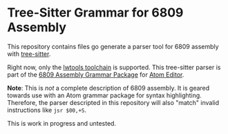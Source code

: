 # Tree-Sitter Grammar for 6809 Assembly
This repository contains files go generate a parser tool for 6809 assembly with [tree-sitter](https://github.com/tree-sitter/tree-sitter).

Right now, only the [lwtools toolchain](http://lwtools.projects.l-w.ca) is supported. This tree-sitter parser is part of the [6809 Assembly Grammar Package](https://github.com/georgjz/language-6809) for [Atom Editor](https://atom.io).

**Note**: This is *not* a complete description of 6809 assembly. It is geared towards use with an Atom grammar package for syntax highlighting. Therefore, the parser descripted in this repository will also "match" invalid instructions like `jsr $00,+S`.

This is work in progress and untested.
